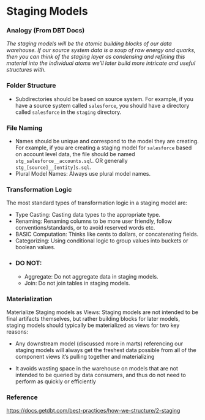 # Staging Models
### Analogy (From DBT Docs)
_The staging models will be the atomic building blocks of our data warehouse.   If our source system data is a soup of raw energy and quarks, then you can think of the staging layer as condensing and refining this material into the individual atoms we’ll later build more intricate and useful structures with._

### Folder Structure
- Subdirectories should be based on source system.  For example, if you have a source system called `salesforce`, you should have a directory called `salesforce` in the `staging` directory.

### File Naming
- Names should be unique and correspond to the model they are creating.  For example, if you are creating a staging model for `salesforce` based on account level data, the file should be named `stg_salesforce__accounts.sql`.  OR generally `stg_[source]__[entity]s.sql`.
- Plural Model Names:  Always use plural model names.

### Transformation Logic
The most standard types of transformation logic in a staging model are:
- Type Casting:  Casting data types to the appropriate type.
- Renaming: Renaming columns to be more user friendly, follow conventions/standards, or to avoid reserved words etc.
- BASIC Computation: Thinks like cents to dollars, or concatenating fields.
- Categorizing: Using conditional logic to group values into buckets or boolean values.
- ### DO NOT:
  - Aggregate:  Do not aggregate data in staging models.
  - Join:  Do not join tables in staging models.

### Materialization
Materialize Staging models as Views:
Staging models are not intended to be final artifacts themselves, but rather building blocks for later models, staging models should typically be materialized as views for two key reasons:

- Any downstream model (discussed more in marts) referencing our staging models will always get the freshest data possible from all of the component views it’s pulling together and materializing

- It avoids wasting space in the warehouse on models that are not intended to be queried by data consumers, and thus do not need to perform as quickly or efficiently

### Reference
https://docs.getdbt.com/best-practices/how-we-structure/2-staging
